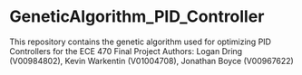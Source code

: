 # GeneticAlgorithm_PID_Controller
This repository contains the genetic algorithm used for optimizing PID Controllers for the ECE 470 Final Project
Authors: Logan Dring (V00984802), Kevin Warkentin (V01004708), Jonathan Boyce (V00967622)
